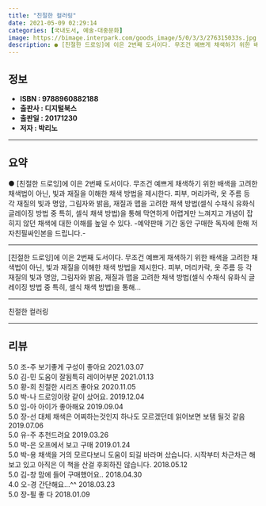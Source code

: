 ```yaml
---
title: "친절한 컬러링"
date: 2021-05-09 02:29:14
categories: [국내도서, 예술-대중문화]
image: https://bimage.interpark.com/goods_image/5/0/3/3/276315033s.jpg
description: ● [친절한 드로잉]에 이은 2번째 도서이다. 무조건 예쁘게 채색하기 위한 배색을 고려한 채색법이 아닌, 빛과 재질을 이해한 채색 방법을 제시한다. 피부, 머리카락, 옷 주름 등 각 재질의 빛과 명암, 그림자와 밝음, 재질과 맵을 고려한 채색 방법(셀식 수채식 유화식 글레이징 방법 중
---
```


## **정보**

- **ISBN : 9788960882188**
- **출판사 : 디지털북스**
- **출판일 : 20171230**
- **저자 : 박리노**

------



## **요약**

●  [친절한 드로잉]에 이은 2번째 도서이다. 무조건 예쁘게 채색하기 위한 배색을 고려한 채색법이 아닌, 빛과 재질을 이해한 채색 방법을 제시한다. 피부, 머리카락, 옷 주름 등 각 재질의 빛과 명암, 그림자와 밝음, 재질과 맵을 고려한 채색 방법(셀식 수채식 유화식 글레이징 방법 중 특히, 셀식 채색 방법)을 통해 막연하게 어렵게만 느껴지고 개념이 잡히지 않던 채색에 대한 이해를 높일 수 있다. -예약판매 기간 동안 구매한 독자에 한해 저자친필싸인본을 드립니다.-

------

[친절한 드로잉]에 이은 2번째 도서이다. 무조건 예쁘게 채색하기 위한 배색을 고려한 채색법이 아닌, 빛과 재질을 이해한 채색 방법을 제시한다. 피부, 머리카락, 옷 주름 등 각 재질의 빛과 명암, 그림자와 밝음, 재질과 맵을 고려한 채색 방법(셀식 수채식 유화식 글레이징 방법 중 특히, 셀식 채색 방법)을 통해... 

------


친절한 컬러링 

------


## **리뷰** 

5.0 조-주 보기좋게 구성이 좋아요 2021.03.07 <br/>5.0 김-민 도움이 잘됨특히 레이어부분 2021.01.13 <br/>5.0 황-희 친절한 시리즈 좋아요 2020.11.05 <br/>5.0 박-나 드로잉이랑 같이 샀어요. 2019.12.04 <br/>5.0 임-아 아이가 좋아해요  2019.09.04 <br/>5.0 장-선 대체 채색은 어찌하는것인지 하나도 모르겠던데 읽어보면 보탬 될것 같음 2019.07.06 <br/>5.0 유-주 추천드려요 2019.03.26 <br/>5.0 박-은 오프에서 보고 구매 2019.01.24 <br/>5.0 박-용 채색을 거의 모르다보니 도움이 되길 바라며 샀습니다. 시작부터 차근차근 해보고 있고 아직은 이 책을 산걸 후회하진 않습니다. 2018.05.12 <br/>5.0 김-창 맘에 들어 구매했어요.. 2018.04.30 <br/>4.0 오-경 간단해요...^^ 2018.03.23 <br/>5.0 장-필 좋 다 2018.01.09 <br/>